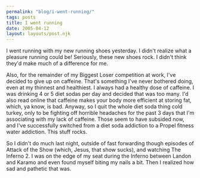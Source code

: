 ```yaml
---
permalink: "blog/i-went-running/"
tags: posts
title: I went running
date: 2005-04-12
layout: layouts/post.njk
---
```


I went running with my new running shoes yesterday. I didn't realize what a pleasure running could be! Seriously, these new shoes rock. I didn't think they'd make much of a difference for me.

Also, for the remainder of my Biggest Loser competition at work, I've decided to give up on caffeine. That's something I've never bothered doing, even at my thinnest and healthiest. I always had a healthy dose of caffeine. I was drinking 4 or 5 diet sodas per day and decided that was too many. I'd also read online that caffeine makes your body more efficient at storing fat, which, ya know, is bad. Anyway, so I quit the whole diet soda thing cold turkey, only to be fighting off horrible headaches for the past 3 days that I'm associating with my lack of caffeine. Those seem to have subsided now, and I've successfully switched from a diet soda addiction to a Propel fitness water addiction. This stuff rocks. 

So I didn't do much last night, outside of fast forwarding though episodes of Attack of the Show (which, Jesus, that show sucks), and watching The Inferno 2. I was on the edge of my seat during the Inferno between Landon and Karamo and even found myself biting my nails a bit. Then I realized how sad and pathetic that was.